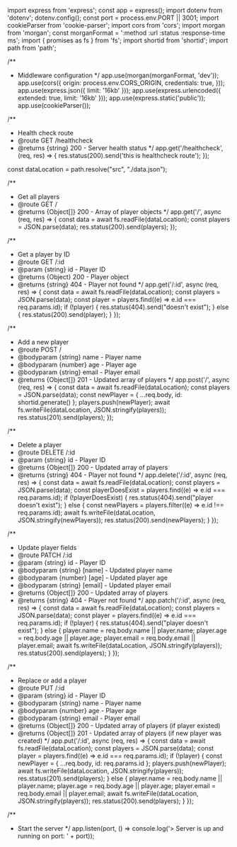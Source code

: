 import express from 'express';
const app = express();
import dotenv from 'dotenv';
dotenv.config();
const port = process.env.PORT || 3001;
import cookieParser from 'cookie-parser';
import cors from 'cors';
import morgan from 'morgan';
const morganFormat = ':method :url :status :response-time ms';
import { promises as fs } from 'fs';
import shortid from 'shortid';
import path from 'path';

/**
 * Middleware configuration
 */
app.use(morgan(morganFormat, 'dev'));
app.use(cors({
  origin: process.env.CORS_ORIGIN,
  credentials: true,
}));
app.use(express.json({ limit: '16kb' }));
app.use(express.urlencoded({ extended: true, limit: '16kb' }));
app.use(express.static('public'));
app.use(cookieParser());

/**
 * Health check route
 * @route GET /healthcheck
 * @returns {string} 200 - Server health status
 */
app.get('/healthcheck', (req, res) => {
    res.status(200).send('this is healthcheck route');
});

const dataLocation = path.resolve("src", "./data.json");

/**
 * Get all players
 * @route GET /
 * @returns {Object[]} 200 - Array of player objects
 */
app.get('/', async (req, res) => {
    const data = await fs.readFile(dataLocation);
    const players = JSON.parse(data);
    res.status(200).send(players);
});

/**
 * Get a player by ID
 * @route GET /:id
 * @param {string} id - Player ID
 * @returns {Object} 200 - Player object
 * @returns {string} 404 - Player not found
 */
app.get('/:id', async (req, res) => {
    const data = await fs.readFile(dataLocation);
    const players = JSON.parse(data);
    const player = players.find((e) => e.id === req.params.id);
    if (!player) {
      res.status(404).send("doesn't exist");
    } else {
      res.status(200).send(player);
    }
});

/**
 * Add a new player
 * @route POST /
 * @bodyparam {string} name - Player name
 * @bodyparam {number} age - Player age
 * @bodyparam {string} email - Player email
 * @returns {Object[]} 201 - Updated array of players
 */
app.post('/', async (req, res) => {
  const data = await fs.readFile(dataLocation);
  const players = JSON.parse(data);
  const newPlayer = { ...req.body, id: shortid.generate() };
  players.push(newPlayer);
  await fs.writeFile(dataLocation, JSON.stringify(players));
  res.status(201).send(players);
});

/**
 * Delete a player
 * @route DELETE /:id
 * @param {string} id - Player ID
 * @returns {Object[]} 200 - Updated array of players
 * @returns {string} 404 - Player not found
 */
app.delete('/:id', async (req, res) => {
  const data = await fs.readFile(dataLocation);
  const players = JSON.parse(data);
  const playerDoesExist = players.find((e) => e.id === req.params.id);
  if (!playerDoesExist) {
    res.status(404).send("player doesn't exist");
  } else {
    const newPlayers = players.filter((e) => e.id !== req.params.id);
    await fs.writeFile(dataLocation, JSON.stringify(newPlayers));
    res.status(200).send(newPlayers);
  }
});

/**
 * Update player fields
 * @route PATCH /:id
 * @param {string} id - Player ID
 * @bodyparam {string} [name] - Updated player name
 * @bodyparam {number} [age] - Updated player age
 * @bodyparam {string} [email] - Updated player email
 * @returns {Object[]} 200 - Updated array of players
 * @returns {string} 404 - Player not found
 */
app.patch('/:id', async (req, res) => {
  const data = await fs.readFile(dataLocation);
  const players = JSON.parse(data);
  const player = players.find((e) => e.id === req.params.id);
  if (!player) {
    res.status(404).send("player doesn't exist");
  } else {
    player.name = req.body.name || player.name;
    player.age = req.body.age || player.age;
    player.email = req.body.email || player.email;
    await fs.writeFile(dataLocation, JSON.stringify(players));
    res.status(200).send(players);
  }
});

/**
 * Replace or add a player
 * @route PUT /:id
 * @param {string} id - Player ID
 * @bodyparam {string} name - Player name
 * @bodyparam {number} age - Player age
 * @bodyparam {string} email - Player email
 * @returns {Object[]} 200 - Updated array of players (if player existed)
 * @returns {Object[]} 201 - Updated array of players (if new player was created)
 */
app.put('/:id', async (req, res) => {
  const data = await fs.readFile(dataLocation);
  const players = JSON.parse(data);
  const player = players.find((e) => e.id === req.params.id);
  if (!player) {
    const newPlayer = { ...req.body, id: req.params.id };
    players.push(newPlayer);
    await fs.writeFile(dataLocation, JSON.stringify(players));
    res.status(201).send(players);
  } else {
    player.name = req.body.name || player.name;
    player.age = req.body.age || player.age;
    player.email = req.body.email || player.email;
    await fs.writeFile(dataLocation, JSON.stringify(players));
    res.status(200).send(players);
  }
});

/**
 * Start the server
 */
app.listen(port, () => console.log('> Server is up and running on port: ' + port));
